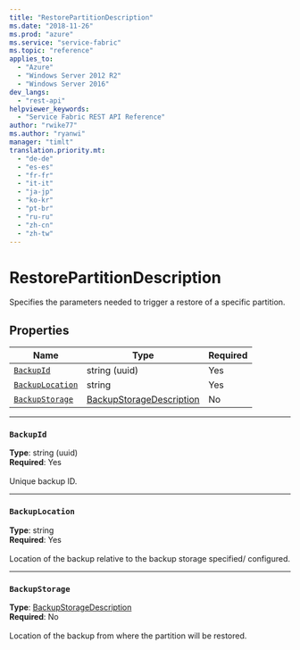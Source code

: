 ```yaml
---
title: "RestorePartitionDescription"
ms.date: "2018-11-26"
ms.prod: "azure"
ms.service: "service-fabric"
ms.topic: "reference"
applies_to: 
  - "Azure"
  - "Windows Server 2012 R2"
  - "Windows Server 2016"
dev_langs: 
  - "rest-api"
helpviewer_keywords: 
  - "Service Fabric REST API Reference"
author: "rwike77"
ms.author: "ryanwi"
manager: "timlt"
translation.priority.mt: 
  - "de-de"
  - "es-es"
  - "fr-fr"
  - "it-it"
  - "ja-jp"
  - "ko-kr"
  - "pt-br"
  - "ru-ru"
  - "zh-cn"
  - "zh-tw"
---
```

# RestorePartitionDescription

Specifies the parameters needed to trigger a restore of a specific partition.

## Properties
| Name | Type | Required |
| --- | --- | --- |
| [`BackupId`](#backupid) | string (uuid) | Yes |
| [`BackupLocation`](#backuplocation) | string | Yes |
| [`BackupStorage`](#backupstorage) | [BackupStorageDescription](sfclient-model-backupstoragedescription.md) | No |

____
### `BackupId`
__Type__: string (uuid) <br/>
__Required__: Yes<br/>
<br/>
Unique backup ID.

____
### `BackupLocation`
__Type__: string <br/>
__Required__: Yes<br/>
<br/>
Location of the backup relative to the backup storage specified/ configured.

____
### `BackupStorage`
__Type__: [BackupStorageDescription](sfclient-model-backupstoragedescription.md) <br/>
__Required__: No<br/>
<br/>
Location of the backup from where the partition will be restored.
